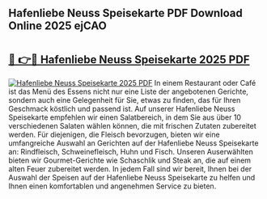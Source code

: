 ## Hafenliebe Neuss Speisekarte PDF Download Online 2025 ejCAO

# <h2><a href="http://gcd0pud.nevu.top/?p=Hafenliebe+Neuss+Speisekarte">🔗 👉🔴 Hafenliebe Neuss Speisekarte 2025 PDF</a></h2>

[![Hafenliebe Neuss Speisekarte 2025 PDF](https://i.imgur.com/dBaPXMq.png)](http://gcd0pud.nevu.top/?p=Hafenliebe+Neuss+Speisekarte)
In einem Restaurant oder Café ist das Menü des Essens nicht nur eine Liste der angebotenen Gerichte, sondern auch eine Gelegenheit für Sie, etwas zu finden, das für Ihren Geschmack köstlich und passend ist. Auf unserer Hafenliebe Neuss Speisekarte empfehlen wir einen Salatbereich, in dem Sie aus über 10 verschiedenen Salaten wählen können, die mit frischen Zutaten zubereitet werden. Für diejenigen, die Fleisch bevorzugen, bieten wir eine umfangreiche Auswahl an Gerichten auf der Hafenliebe Neuss Speisekarte an: Rindfleisch, Schweinefleisch, Huhn und Fisch. Unseren Auserwählten bieten wir Gourmet-Gerichte wie Schaschlik und Steak an, die auf einem alten Feuer zubereitet werden. In jedem Fall sind wir bereit, Ihnen bei der Auswahl der Speisen auf der Hafenliebe Neuss Speisekarte zu helfen und Ihnen einen komfortablen und angenehmen Service zu bieten.
